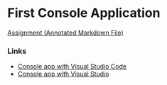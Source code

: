 # First Console Application

[Assignment (Annotated Markdown File)](./Assignment.md)

### Links
- [Console app with Visual Studio Code](https://docs.microsoft.com/en-us/dotnet/core/tutorials/with-visual-studio-code)
- [Console app with Visual Studio](https://docs.microsoft.com/en-us/dotnet/core/tutorials/with-visual-studio)